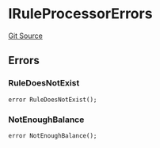 # IRuleProcessorErrors
[Git Source](https://github.com/thrackle-io/tron/blob/418593f8a1f14afa022635321794b26239d6f80e/src/common/IErrors.sol)


## Errors
### RuleDoesNotExist

```solidity
error RuleDoesNotExist();
```

### NotEnoughBalance

```solidity
error NotEnoughBalance();
```

